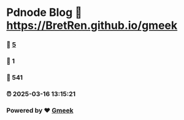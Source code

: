 # Pdnode Blog :link: https://BretRen.github.io/gmeek 
### :page_facing_up: [5](https://BretRen.github.io/gmeek/tag.html) 
### :speech_balloon: 1 
### :hibiscus: 541 
### :alarm_clock: 2025-03-16 13:15:21 
### Powered by :heart: [Gmeek](https://github.com/Meekdai/Gmeek)

